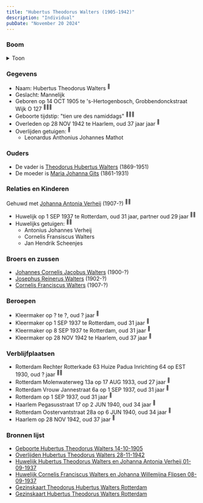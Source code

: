 ```yaml
---
title: "Hubertus Theodorus Walters (1905-1942)"
description: "Individual"
pubDate: "November 20 2024"
---
```


### Boom
<details><summary>Toon</summary>

![test](https://www.plantuml.com/plantuml/svg/dPDHRzem4CVV_IbExKEVa1922a685gfGXhQsscZtY9paHhmuDh8TLQZYk-zeaWPDsrhjpJhxx_lvVicrTTougfJC5aBjkE4b93mjjaPNAhlHKXjmXYjBMwWSoqM6a0gJIgpNMExS7aei4pIsBbc71hNRxv2Tt9fARYsyC02OQvEXMUSYBHHQEvcKNAZf509sOEm27bvRMLOdpjOvwaoRoiAoeYQE5j-vf1xs3BY5Jvxd3KE0ypXOX8ivTNZv8L1c1vYC4vxiDubsJk9u2lq8Pe-tu8yk8xYmlINTfRUe4ctJ_2HaYqhA3LVP9ZNQsaGJ8wNz05QpE_2Zq8VOx0YruVl2ZU2mqZbNYiEjS2TSbyIrcCT17FoBouDlySEHowUuKbYW-W1FMAUYm8UlT1MQZ9STrMJyZ5acrBO-kdhyJ0sYw1LjGMZz0CwbsEPkZrBgPy8xi6QKlLvpWZLlw0fDaWh7hT60jUtUr7IsVfSq6i2RwVTb-GEulrdJyxpmFsJrHt1t_qJfGH-Md1k9nz6qiAshcN9QaRidD3cAdntfXxJH1r4By8Od0jv5kuAhlrXgVGuxISC_Iw9Hjaw6h27k2kmQLKQ_z2y0)
</details>

### Gegevens
- Naam: Hubertus Theodorus Walters <sup><a href="../s00103/" style="text-decoration:none" title="Geboorte Hubertus Theodorus Walters 14-10-1905">:link:</a></sup>
- Geslacht: Mannelijk
- Geboren op 14 OCT 1905 te 's-Hertogenbosch, Grobbendonckstraat Wijk O 127 <sup><a href="../s00103/" style="text-decoration:none" title="Geboorte Hubertus Theodorus Walters 14-10-1905">:link:</a><a href="../s00235/" style="text-decoration:none" title="Gezinskaart Theodorus Hubertus Walters Rotterdam">:link:</a><a href="../s00234/" style="text-decoration:none" title="Gezinskaart Hubertus Theodorus Walters Rotterdam">:link:</a></sup>
- Geboorte tijdstip: "tien ure des namiddags" <sup><a href="../s00103/" style="text-decoration:none" title="Geboorte Hubertus Theodorus Walters 14-10-1905">:link:</a><a href="../s00235/" style="text-decoration:none" title="Gezinskaart Theodorus Hubertus Walters Rotterdam">:link:</a><a href="../s00234/" style="text-decoration:none" title="Gezinskaart Hubertus Theodorus Walters Rotterdam">:link:</a></sup>
- Overleden op 28 NOV 1942 te Haarlem, oud 37 jaar jaar <sup><a href="../s00108/" style="text-decoration:none" title="Overlijden Hubertus Theodorus Walters 28-11-1942">:link:</a></sup>
- Overlijden getuigen: <sup><a href="../s00108/" style="text-decoration:none" title="Overlijden Hubertus Theodorus Walters 28-11-1942">:link:</a></sup>
  - Leonardus Anthonius Johannes Mathot

### Ouders
- De vader is [Theodorus Hubertus Walters](../i00075/) (1869-1951)
- De moeder is [Maria Johanna Gits](../i00076/) (1861-1931)

### Relaties en Kinderen

Gehuwd met [Johanna Antonia Verheij](../i00086/) (1907-?) <sup><a href="../s00106/" style="text-decoration:none" title="Huwelijk Hubertus Theodorus Walters en Johanna Antonia Verheij 01-09-1937">:link:</a><a href="../s00234/" style="text-decoration:none" title="Gezinskaart Hubertus Theodorus Walters Rotterdam">:link:</a></sup>
- Huwelijk op 1 SEP 1937 te Rotterdam, oud 31 jaar, partner oud 29 jaar <sup><a href="../s00106/" style="text-decoration:none" title="Huwelijk Hubertus Theodorus Walters en Johanna Antonia Verheij 01-09-1937">:link:</a><a href="../s00234/" style="text-decoration:none" title="Gezinskaart Hubertus Theodorus Walters Rotterdam">:link:</a></sup>
- Huwelijks getuigen:  <sup><a href="../s00106/" style="text-decoration:none" title="Huwelijk Hubertus Theodorus Walters en Johanna Antonia Verheij 01-09-1937">:link:</a><a href="../s00234/" style="text-decoration:none" title="Gezinskaart Hubertus Theodorus Walters Rotterdam">:link:</a></sup>
  - Antonius Johannes Verheij
  - Cornelis Fransiscus Walters
  - Jan Hendrik Scheenjes

### Broers en zussen
- [Johannes Cornelis Jacobus Walters](../i00083/) (1900-?)
- [Josephus Reinerus Walters](../i00073/) (1902-?)
- [Cornelis Franciscus Walters](../i00085/) (1907-?)

### Beroepen
- Kleermaker op ? te ?, oud ? jaar <sup><a href="../s00234/" style="text-decoration:none" title="Gezinskaart Hubertus Theodorus Walters Rotterdam">:link:</a></sup>
- Kleermaker op 1 SEP 1937 te Rotterdam, oud 31 jaar <sup><a href="../s00106/" style="text-decoration:none" title="Huwelijk Hubertus Theodorus Walters en Johanna Antonia Verheij 01-09-1937">:link:</a></sup>
- Kleermaker op 8 SEP 1937 te Rotterdam, oud 31 jaar <sup><a href="../s00107/" style="text-decoration:none" title="Huwelijk Cornelis Franciscus Walters en Johanna Willemijna Flipsen 08-09-1937">:link:</a></sup>
- Kleermaker op 28 NOV 1942 te Haarlem, oud 37 jaar <sup><a href="../s00108/" style="text-decoration:none" title="Overlijden Hubertus Theodorus Walters 28-11-1942">:link:</a></sup>

### Verblijfplaatsen
- Rotterdam Rechter Rotterkade 63 Huize Padua Inrichting 64 op EST 1930, oud ? jaar  <sup><a href="../s00234/" style="text-decoration:none" title="Gezinskaart Hubertus Theodorus Walters Rotterdam">:link:</a><a href="../s00236/" style="text-decoration:none" title="Huize Padua Rotterdam">:link:</a></sup>
- Rotterdam Molenwaterweg 13a op 17 AUG 1933, oud 27 jaar  <sup><a href="../s00234/" style="text-decoration:none" title="Gezinskaart Hubertus Theodorus Walters Rotterdam">:link:</a></sup>
- Rotterdam Vrouw Jannestraat 6a op 1 SEP 1937, oud 31 jaar  <sup><a href="../s00234/" style="text-decoration:none" title="Gezinskaart Hubertus Theodorus Walters Rotterdam">:link:</a></sup>
- Rotterdam  op 1 SEP 1937, oud 31 jaar  <sup><a href="../s00106/" style="text-decoration:none" title="Huwelijk Hubertus Theodorus Walters en Johanna Antonia Verheij 01-09-1937">:link:</a></sup>
- Haarlem Pegasusstraat 17 op 2 JUN 1940, oud 34 jaar  <sup><a href="../s00234/" style="text-decoration:none" title="Gezinskaart Hubertus Theodorus Walters Rotterdam">:link:</a></sup>
- Rotterdam Oostervantstraat 28a op 6 JUN 1940, oud 34 jaar  <sup><a href="../s00234/" style="text-decoration:none" title="Gezinskaart Hubertus Theodorus Walters Rotterdam">:link:</a></sup>
- Haarlem  op 28 NOV 1942, oud 37 jaar  <sup><a href="../s00108/" style="text-decoration:none" title="Overlijden Hubertus Theodorus Walters 28-11-1942">:link:</a></sup>

### Bronnen lijst
- [Geboorte Hubertus Theodorus Walters 14-10-1905](../s00103/)
- [Overlijden Hubertus Theodorus Walters 28-11-1942](../s00108/)
- [Huwelijk Hubertus Theodorus Walters en Johanna Antonia Verheij 01-09-1937](../s00106/)
- [Huwelijk Cornelis Franciscus Walters en Johanna Willemijna Flipsen 08-09-1937](../s00107/)
- [Gezinskaart Theodorus Hubertus Walters Rotterdam](../s00235/)
- [Gezinskaart Hubertus Theodorus Walters Rotterdam](../s00234/)